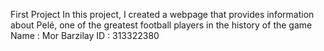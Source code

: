 First Project
In this project, I created a webpage that provides information about Pelé, one of the greatest football players in the history of the game
Name : Mor Barzilay
ID : 313322380
